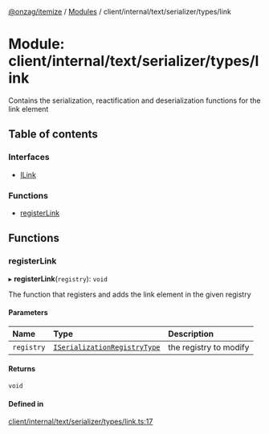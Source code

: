 [@onzag/itemize](../README.md) / [Modules](../modules.md) / client/internal/text/serializer/types/link

# Module: client/internal/text/serializer/types/link

Contains the serialization, reactification and deserialization functions
for the link element

## Table of contents

### Interfaces

- [ILink](../interfaces/client_internal_text_serializer_types_link.ILink.md)

### Functions

- [registerLink](client_internal_text_serializer_types_link.md#registerlink)

## Functions

### registerLink

▸ **registerLink**(`registry`): `void`

The function that registers and adds the link element in the given
registry

#### Parameters

| Name | Type | Description |
| :------ | :------ | :------ |
| `registry` | [`ISerializationRegistryType`](../interfaces/client_internal_text_serializer.ISerializationRegistryType.md) | the registry to modify |

#### Returns

`void`

#### Defined in

[client/internal/text/serializer/types/link.ts:17](https://github.com/onzag/itemize/blob/5c2808d3/client/internal/text/serializer/types/link.ts#L17)
